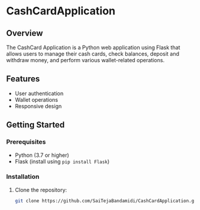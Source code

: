 # CashCardApplication

## Overview

The CashCard Application is a Python web application using Flask that allows users to manage their cash cards, check balances, deposit and withdraw money, and perform various wallet-related operations.

## Features

- User authentication
- Wallet operations
- Responsive design

## Getting Started

### Prerequisites

- Python (3.7 or higher)
- Flask (install using `pip install Flask`)


### Installation

1. Clone the repository:

   ```bash
   git clone https://github.com/SaiTejaBandamidi/CashCardApplication.git


